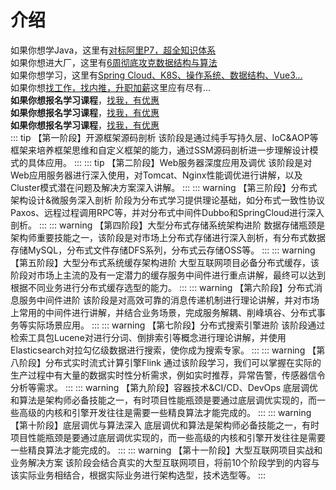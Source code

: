 # 介绍
如果你想学Java，这里有[对标阿里P7，超全知识体系](https://0x9.me/HPk2O)<br/>
如果你想进大厂，这里有[6周彻底攻克数据结构与算法](https://0x9.me/NhaTp)<br/>
如果你想学习，这里有[Spring Cloud、K8S、操作系统、数据结构、Vue3...](https://edu.lagou.com/)<br/>
如果你想[找工作，找内推，升职加薪](https://www.lagou.com/)这里应有尽有...<br/>
**如果你想报名学习课程**，[找我，有优惠](/about/)<br/>
**如果你想报名学习课程**，[找我，有优惠](/about/)<br/>
**如果你想报名学习课程**，[找我，有优惠](/about/)<br/>
::: tip 【第一阶段】开源框架源码剖析
该阶段是通过纯手写持久层、IoC&AOP等框架来培养框架思维和自定义框架的能力，通过SSM源码剖析进一步理解设计模式的具体应用。
:::
::: tip 【第二阶段】Web服务器深度应用及调优
该阶段是对Web应用服务器进行深入使用，对Tomcat、Nginx性能调优进行讲解，以及Cluster模式潜在问题及解决方案深入讲解。
:::
::: warning 【第三阶段】分布式架构设计&微服务深入剖析
阶段为分布式学习提供理论基础，如分布式一致性协议Paxos、远程过程调用RPC等，并对分布式中间件Dubbo和SpringCloud进行深入剖析。
:::
::: warning 【第四阶段】大型分布式存储系统架构进阶
数据存储瓶颈是架构师重要技能之一，该阶段是对市场上分布式存储进行深入剖析，有分布式数据存储MySQL，分布式文件存储DFS系列，分布式云存储OSS等。
:::
::: warning 【第五阶段】大型分布式系统缓存架构进阶
大型互联网项目必备分布式缓存，该阶段对市场上主流的及有一定潜力的缓存服务中间件进行重点讲解，最终可以达到根据不同业务进行分布式缓存选型的能力。
:::
::: warning 【第六阶段】分布式消息服务中间件进阶
该阶段是对高效可靠的消息传递机制进行理论讲解，并对市场上常用的中间件进行讲解，并结合业务场景，完成服务解耦、削峰填谷、分布式事务等实际场景应用。
:::
::: warning 【第七阶段】分布式搜索引擎进阶
该阶段通过检索工具包Lucene对进行分词、倒排索引等概念进行理论讲解，并使用Elasticsearch对拉勾亿级数据进行搜索，使你成为搜索专家。
:::
::: warning 【第八阶段】分布式实时流式计算引擎Flink
通过该阶段学习，我们可以掌握在实际的生产过程中有大量的数据实时性分析需求，例如实时推荐，异常告警，传感器信令分析等需求。
:::
::: warning 【第九阶段】容器技术&CI/CD、DevOps
底层调优和算法是架构师必备技能之一，有时项目性能瓶颈是要通过底层调优实现的，而一些高级的内核和引擎开发往往是需要一些精良算法才能完成的。
:::
::: warning 【第十阶段】底层调优与算法深入
底层调优和算法是架构师必备技能之一，有时项目性能瓶颈是要通过底层调优实现的，而一些高级的内核和引擎开发往往是需要一些精良算法才能完成的。
:::
::: warning 【第十一阶段】大型互联网项目实战和业务解决方案
该阶段会结合真实的大型互联网项目，将前10个阶段学到的内容与该实际业务相结合，根据实际业务进行架构选型，技术选型等。
:::
